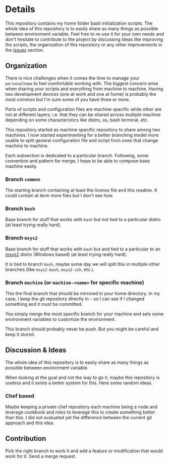 # Details

This repository contains my home folder bash initialization scripts. The 
whole idea of this repository is to easily share as many things as possible 
between environment variable. Feel free to re-use it for your own needs and
don't hesitate to contribute to the project by discussing ideas like 
improving the scripts, the organization of this repository or any other
improvements in the [issues](https://github.com/maoueh/personalhome/issues) 
section.

## Organization

There is nice challenges when it comes the time to manage your `personalhome`
to feel comfortable working with. The biggest concern arise when sharing
your scripts and everything from machine to machine. Having two development
devices (one at work and one at home) is probably the most common but I'm
sure some of you have three or more.

Parts of scripts and configuration files are machine specific while other
are not at different layers; i.e. that they can be shared across multiple
machine depending on some characteristics like distro, os, bash terminal,
etc.

This repository started as machine specific repository to share among
two machines. I now started experimenting for a better branching model
more usable to split general configuration file and script from ones that
change machine to machine.

Each subsection is dedicated to a particular branch. Following, some
convention and pattern for merge, I hope to be able to compose base
machine easily.

### Branch `common`

The starting branch containing at least the license file and this
readme. It could contain at term more files but I don't see how.

### Branch `bash`

Base branch for stuff that works with `bash` but not tied to a 
particular distro (at least trying really hard).

### Branch `msys2`

Base branch for stuff that works with `bash` but and tied to a 
particular to an [msys2](http://sourceforge.net/projects/msys2/) distro
(Windows based) (at least trying really hard).

It is tied to branch `bash`, maybe some day we will split this in
multiple other branches (like `msys2-bash`, `msys2-zsh`, etc.).

### Branch `machine` (or `machine-<name>` for specific machine)

This the final branch that should be mirrored in your home directory.
In my case, I keep the git repository directly in `~` so I can see 
if I changed something and it must be committed.

You simply merge the most specific branch for your machine and sets
some environment variables to customize the environment.

This branch should probably never be push. But you might be careful
and keep it stored.

## Discussion & Ideas

The whole idea of this repository is to easily share as many things
as possible between environment variable.

When looking at the goal and not the way to go it, maybe this repository
is useless and it exists a better system for this. Here some random ideas.

### Chef based

Maybe keeping a private chef repository each machine being a node and
leverage cookbook and roles to leverage this to create something better
than this. I did not evaluated yet the difference between the current
git approach and this idea.

## Contribution

Pick the right branch to work it and add a feature or modification that
would work for it. Send a merge request.
